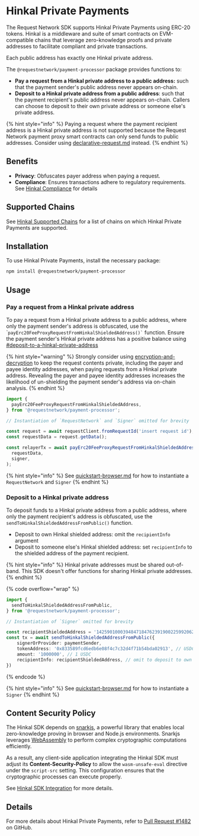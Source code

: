 # Hinkal Private Payments

The Request Network SDK supports Hinkal Private Payments using ERC-20 tokens.  Hinkal is a middleware and suite of smart contracts on EVM-compatible chains that leverage zero-knowledge proofs and private addresses to facilitate compliant and private transactions.&#x20;

Each public address has exactly one Hinkal private address.

The `@requestnetwork/payment-processor` package provides functions to:

* **Pay a request from a Hinkal private address to a public address:** such that the payment sender's public address never appears on-chain.
* **Deposit to a Hinkal private address from a public address**: such that the payment recipient's public address never appears on-chain. Callers can choose to deposit to their own private address or someone else's private address.

{% hint style="info" %}
Paying a request where the payment recipient address is a Hinkal private address is not supported because the Request Network payment proxy smart contracts can only send funds to public addresses. Consider using [declarative-request.md](declarative-request.md "mention") instead.
{% endhint %}

## Benefits

* **Privacy**: Obfuscates payer address when paying a request.
* **Compliance**: Ensures transactions adhere to regulatory requirements. See [Hinkal Compliance](https://hinkal-team.gitbook.io/hinkal/hinkal-wallet/compliance) for details

## Supported Chains

See [Hinkal Supported Chains](https://hinkal-team.gitbook.io/hinkal/ecosystem/supported-chains) for a list of chains on which Hinkal Private Payments are supported.

## Installation

To use Hinkal Private Payments, install the necessary package:

```bash
npm install @requestnetwork/payment-processor
```

## Usage

### **Pay a request from a Hinkal private address**

To pay a request from a Hinkal private address to a public address, where only the payment sender's address is obfuscated, use the \``` payErc20FeeProxyRequestFromHinkalShieldedAddress()` `` function. Ensure the payment sender's Hinkal private address has a positive balance using [#deposit-to-a-hinkal-private-address](hinkal-private-payments.md#deposit-to-a-hinkal-private-address "mention")

{% hint style="warning" %}
Strongly consider using [encryption-and-decryption](../encryption-and-decryption/ "mention") to keep the request contents private, including the payer and payee identity addresses, when paying requests from a Hinkal private address. Revealing the payer and payee identity addresses increases the likelihood of un-shielding the payment sender's address via on-chain analysis.
{% endhint %}

```typescript
import { 
  payErc20FeeProxyRequestFromHinkalShieldedAddress,
} from '@requestnetwork/payment-processor';

// Instantiation of `RequestNetwork` and `Signer` omitted for brevity

const request = await requestClient.fromRequestId('insert request id');
const requestData = request.getData();

const relayerTx = await payErc20FeeProxyRequestFromHinkalShieldedAddress(
  requestData,
  signer,
);
```

{% hint style="info" %}
See [quickstart-browser.md](../../get-started/quickstart-browser.md "mention") for how to instantiate a `RequestNetwork` and `Signer`
{% endhint %}

### Deposit to a Hinkal private address

To deposit funds to a Hinkal private address from a public address, where only the payment recipient's address is obfuscated, use the `sendToHinkalShieldedAddressFromPublic()` function. &#x20;

* Deposit to own Hinkal shielded address: omit the `recipientInfo` argument
* Deposit to someone else's Hinkal shielded address: set `recipientInfo` to the shielded address of the payment recipient.

{% hint style="info" %}
Hinkal private addresses must be shared out-of-band. This SDK doesn't offer functions for sharing Hinkal private addresses.
{% endhint %}

{% code overflow="wrap" %}
```typescript
import { 
  sendToHinkalShieldedAddressFromPublic,
} from '@requestnetwork/payment-processor';

// Instantiation of `Signer` omitted for brevity

const recipientShieldedAddress = '142590100039484718476239190022599206250779986428210948946438848754146776167,0x096d6d5d8b2292aa52e57123a58fc4d5f3d66171acd895f22ce1a5b16ac51b9e,0xc025ccc6ef46399da52763a866a3a10d2eade509af27eb8411c5d251eb8cd34d'
const tx = await sendToHinkalShieldedAddressFromPublic({
    signerOrProvider: paymentSender,
    tokenAddress: '0x833589fcd6edb6e08f4c7c32d4f71b54bda02913', // USDC on Base
    amount: '1000000', // 1 USDC
    recipientInfo: recipientShieldedAddress, // omit to deposit to own Hinkal shielded address
})
```
{% endcode %}

{% hint style="info" %}
See [quickstart-browser.md](../../get-started/quickstart-browser.md "mention") for how to instantiate a `Signer`
{% endhint %}

## **Content Security Policy**

The Hinkal SDK depends on [snarkjs](https://www.npmjs.com/package/snarkjs), a powerful library that enables local zero-knowledge proving in browser and Node.js environments. Snarkjs leverages [WebAssembly](https://webassembly.org/) to perform complex cryptographic computations efficiently.

As a result, any client-side application integrating the Hinkal SDK must adjust its **Content-Security-Policy** to allow the `wasm-unsafe-eval` directive under the `script-src` setting. This configuration ensures that the cryptographic processes can execute properly.

See [Hinkal SDK Integration](https://hinkal-team.gitbook.io/hinkal/developers/sdk-integration) for more details.

## Details

For more details about Hinkal Private Payments, refer to [Pull Request #1482](https://github.com/RequestNetwork/requestNetwork/pull/1482) on GitHub.
